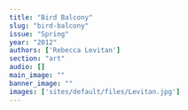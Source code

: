 ```yaml
---
title: "Bird Balcony"
slug: "bird-balcony"
issue: "Spring"
year: "2012"
authors: ['Rebecca Levitan']
section: "art"
audio: []
main_image: ""
banner_image: ""
images: ['sites/default/files/Levitan.jpg']
---
```

